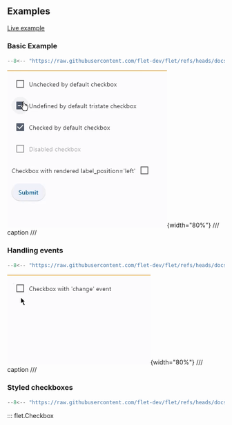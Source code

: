 ## Examples

[Live example](https://flet-controls-gallery.fly.dev/input/checkbox)

### Basic Example

```python
--8<-- "https://raw.githubusercontent.com/flet-dev/flet/refs/heads/docs/sdk/python/examples/controls/checkbox/basic.py"
```

![basic](https://raw.githubusercontent.com/flet-dev/flet/docs/sdk/python/examples/controls/checkbox/media/basic.gif){width="80%"}
/// caption
///


### Handling events

```python
--8<-- "https://raw.githubusercontent.com/flet-dev/flet/refs/heads/docs/sdk/python/examples/controls/checkbox/handling-events.py"
```

![handling-events](https://raw.githubusercontent.com/flet-dev/flet/docs/sdk/python/examples/controls/checkbox/media/handling-events.gif){width="80%"}
/// caption
///

### Styled checkboxes

```python
--8<-- "https://raw.githubusercontent.com/flet-dev/flet/refs/heads/docs/sdk/python/examples/controls/checkbox/styled.py"
```

::: flet.Checkbox
